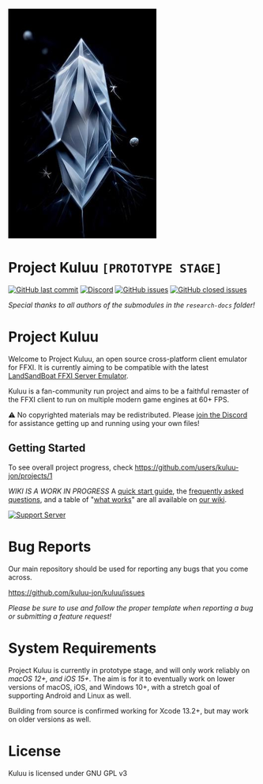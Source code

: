 
![Project Kuluu Logo](https://raw.githubusercontent.com/kuluu-jon/kuluu/main/logo.jpg)
# Project Kuluu `[PROTOTYPE STAGE]`

<a href="https://github.com/kuluu-jon/kuluu">![GitHub last commit](https://img.shields.io/github/last-commit/kuluu-jon/kuluu?style=for-the-badge)</a>
<a href="https://discord.gg/5c8NK46SuD">![Discord](https://img.shields.io/discord/979113183124025364?style=for-the-badge)</a>
<a href="https://github.com/kuluu-jon/kuluu/issues">![GitHub issues](https://img.shields.io/github/issues/kuluu-jon/kuluu?style=for-the-badge)</a>
<a href="https://github.com/kuluu-jon/kuluu/issues?q=is%3Aissue+is%3Aclosed">![GitHub closed issues](https://img.shields.io/github/issues-closed/kuluu-jon/kuluu?style=for-the-badge)</a>


_Special thanks to all authors of the submodules in the `research-docs` folder!_

# Project Kuluu

Welcome to Project Kuluu, an open source cross-platform client emulator for FFXI. It is currently aiming to be compatible with the latest [LandSandBoat FFXI Server Emulator](https://github.com/kuluu-jon/kuluu/research-docs/lsb).

Kuluu is a fan-community run project and aims to be a faithful remaster of the FFXI client to run on multiple modern game engines at 60+ FPS.

⚠️ No copyrighted materials may be redistributed. Please [join the Discord](https://discord.gg/5c8NK46SuD) for assistance getting up and running using your own files!

## Getting Started

To see overall project progress, check https://github.com/users/kuluu-jon/projects/1

*WIKI IS A WORK IN PROGRESS* 
A [quick start guide](https://github.com/kuluu-jon/kuluu/wiki/Quick-Start-Guide), the [frequently asked questions](https://github.com/kuluu-jon/kuluu/-/wikis/Frequently-Asked-Questions), and a table of "[what works](https://github.com/kuluu-jon/kuluu/wikis/What-Works)" are all available on [our wiki](https://github.com/kuluu-jon/kuluu/wiki).

[![Support Server](https://img.shields.io/discord/979113183124025364.svg?label=Discord&logo=Discord&colorB=7289da&style=for-the-badge)](https://discord.gg/5c8NK46SuD)

# Bug Reports

Our main repository should be used for reporting any bugs that you come across.

https://github.com/kuluu-jon/kuluu/issues

*Please be sure to use and follow the proper template when reporting a bug or submitting a feature request!*

# System Requirements

Project Kuluu is currently in prototype stage, and will only work reliably on *macOS 12+, and iOS 15+*. The aim is for it to eventually work on lower versions of macOS, iOS, and Windows 10+, with a stretch goal of supporting Android and Linux as well.

Building from source is confirmed working for Xcode 13.2+, but may work on older versions as well.

# License

Kuluu is licensed under GNU GPL v3
